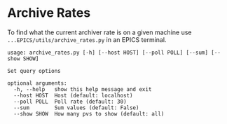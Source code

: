# Archive Rates

To find what the current archiver rate is on a given machine use `...EPICS/utils/archive_rates.py` in an EPICS terminal.

```
usage: archive_rates.py [-h] [--host HOST] [--poll POLL] [--sum] [--show SHOW]

Set query options

optional arguments:
  -h, --help   show this help message and exit
  --host HOST  Host (default: localhost)
  --poll POLL  Poll rate (default: 30)
  --sum        Sum values (default: False)
  --show SHOW  How many pvs to show (default: all)
```
